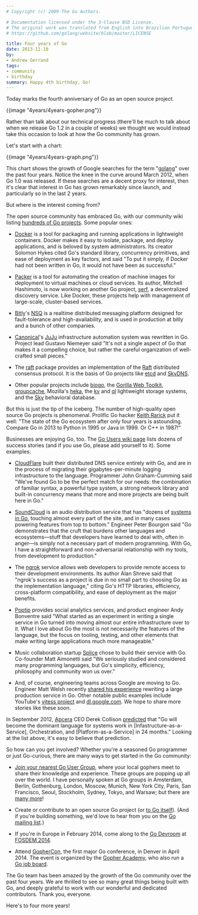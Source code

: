 ```yaml
---
# Copyright (c) 2009 The Go Authors.

# Documentation licensed under the 3-Clause BSD License.
# The original work was translated from English into Brazilian Portuguese.
# https://github.com/golang/website/blob/master/LICENSE

title: Four years of Go
date: 2013-11-10
by:
- Andrew Gerrand
tags:
- community
- birthday
summary: Happy 4th birthday, Go!
---
```



Today marks the fourth anniversary of Go as an open source project.

{{image "4years/4years-gopher.png"}}

Rather than talk about our technical progress (there'll be much to talk about
when we release Go 1.2 in a couple of weeks) we thought we would instead take
this occasion to look at how the Go community has grown.

Let's start with a chart:

{{image "4years/4years-graph.png"}}

This chart shows the growth of Google searches for the term
"[golang](http://www.google.com/trends/explore?hl=en-US#q=golang&date=10/2009+50m&cmpt=q)"
over the past four years.
Notice the knee in the curve around March 2012, when Go 1.0 was released.
If these searches are a decent proxy for interest, then it's clear that
interest in Go has grown remarkably since launch, and particularly so in the
last 2 years.

But where is the interest coming from?

The open source community has embraced Go,
with our community wiki listing [hundreds of Go projects](/wiki/Projects). Some popular ones:

  - [Docker](http://docker.io) is a tool for packaging and running applications
    in lightweight containers.
    Docker makes it easy to isolate, package,
    and deploy applications, and is beloved by system administrators.
    Its creator Solomon Hykes cited Go's standard library,
    concurrency primitives, and ease of deployment as key factors,
    and said "To put it simply, if Docker had not been written in Go,
    it would not have been as successful."

  - [Packer](http://packer.io) is a tool for automating the creation of
    machine images for deployment to virtual machines or cloud services.
    Its author, Mitchell Hashimoto, is now working on another Go project,
    [serf](http://www.serfdom.io/), a decentralized discovery service.
    Like Docker, these projects help with management of large-scale,
    cluster-based services.

  - [Bitly](http://bit.ly)'s [NSQ](http://bitly.github.io/nsq/) is a realtime
    distributed messaging platform designed for fault-tolerance and high-availability,
    and is used in production at bitly and a bunch of other companies.

  - [Canonical](http://canonical.com/)'s [JuJu](https://juju.ubuntu.com/)
    infrastructure automation system was rewritten in Go.
    Project lead Gustavo Niemeyer said "It's not a single aspect of Go that
    makes it a compelling choice,
    but rather the careful organization of well-crafted small pieces."

  - The [raft](https://github.com/goraft/raft) package provides an implementation
    of the [Raft](https://ramcloud.stanford.edu/wiki/download/attachments/11370504/raft.pdf)
    distributed consensus protocol.
    It is the basis of Go projects like [etcd](https://github.com/coreos/etcd)
    and [SkyDNS](https://github.com/skynetservices/skydns).

  - Other popular projects include [biogo](https://github.com/biogo/biogo),
    the [Gorilla Web Toolkit](http://www.gorillatoolkit.org/),
    [groupcache](https://github.com/golang/groupcache),
    Mozilla's [heka](https://github.com/mozilla-services/heka),
    the [kv](https://github.com/cznic/kv) and [ql](https://github.com/cznic/ql)
    lightweight storage systems,
    and the [Sky](http://skydb.io/) behavioral database.

But this is just the tip of the iceberg. The number of high-quality open
source Go projects is phenomenal.
Prolific Go hacker [Keith Rarick](http://xph.us/software/) put it well:
"The state of the Go ecosystem after only four years is astounding.
Compare Go in 2013 to Python in 1995 or Java in 1999. Or C++ in 1987!"

Businesses are enjoying Go, too. The [Go Users wiki page](/wiki/GoUsers)
lists dozens of success stories (and if you use Go,
please add yourself to it). Some examples:

  - [CloudFlare](https://blog.cloudflare.com/go-at-cloudflare) built their
    distributed DNS service entirely with Go,
    and are in the process of migrating their gigabytes-per-minute logging infrastructure to the language.
    Programmer John Graham-Cumming said "We've found Go to be the perfect match for our needs:
    the combination of familiar syntax, a powerful type system,
    a strong network library and built-in concurrency means that more and more
    projects are being built here in Go."

  - [SoundCloud](http://soundcloud.com) is an audio distribution service
    that has "dozens of [systems in Go](http://backstage.soundcloud.com/2012/07/go-at-soundcloud/),
    touching almost every part of the site, and in many cases powering features
    from top to bottom." Engineer Peter Bourgon said "Go demonstrates that the
    cruft that burdens other languages and ecosystems—stuff that developers
    have learned to deal with,
    often in anger—is simply not a necessary part of modern programming.
    With Go, I have a straightforward and non-adversarial relationship with my tools,
    from development to production."

  - The [ngrok](https://ngrok.com/) service allows web developers to provide
    remote access to their development environments.
    Its author Alan Shreve said that "ngrok's success as a project is due in
    no small part to choosing Go as the implementation language," citing Go's HTTP libraries,
    efficiency, cross-platform compatibility,
    and ease of deployment as the major benefits.

  - [Poptip](http://poptip.com) provides social analytics services,
    and product engineer Andy Bonventre said "What started as an experiment
    in writing a single service in Go turned into moving almost our entire infrastructure over to it.
    What I love about Go the most is not necessarily the features of the language,
    but the focus on tooling, testing, and other elements that make writing
    large applications much more manageable."

  - Music collaboration startup [Splice](http://splice.com) chose to build
    their service with Go.
    Co-founder Matt Aimonetti said "We seriously studied and considered many
    programming languages,
    but Go's simplicity, efficiency, philosophy and community won us over."

  - And, of course, engineering teams across Google are moving to Go.
    Engineer Matt Welsh recently [shared his experience](http://matt-welsh.blogspot.com.au/2013/08/rewriting-large-production-system-in-go.html)
    rewriting a large production service in Go.
    Other notable public examples include YouTube's [vitess project](https://github.com/youtube/vitess)
    and [dl.google.com](/talks/2013/oscon-dl.slide).
    We hope to share more stories like these soon.

In September 2012, [Apcera](http://apcera.com/) CEO Derek Collison [predicted](https://twitter.com/derekcollison/status/245522124666716160)
that "Go will become the dominant language for systems work in [Infastructure-as-a-Service],
Orchestration, and [Platform-as-a-Service] in 24 months." Looking at the list above,
it's easy to believe that prediction.

So how can you get involved? Whether you're a seasoned Go programmer or just Go-curious,
there are many ways to get started in the Go community:

  - [Join your nearest Go User Group](/blog/getthee-to-go-meetup),
    where your local gophers meet to share their knowledge and experience.
    These groups are popping up all over the world.
    I have personally spoken at Go groups in Amsterdam,
    Berlin, Gothenburg, London, Moscow, Munich,
    New York City, Paris, San Francisco, Seoul,
    Stockholm, Sydney, Tokyo, and Warsaw;
    but there are [many more](/wiki/GoUserGroups)!

  - Create or contribute to an open source Go project (or [to Go itself](/doc/contribute.html)).
    (And if you're building something, we'd love to hear from you on the [Go mailing list](http://groups.google.com/group/golang-nuts).)

  - If you're in Europe in February 2014, come along to the [Go Devroom](https://code.google.com/p/go-wiki/wiki/Fosdem2014)
    at [FOSDEM 2014](https://fosdem.org/2014/).

  - Attend [GopherCon](http://gophercon.com),
    the first major Go conference, in Denver in April 2014.
    The event is organized by the [Gopher Academy](http://www.gopheracademy.com),
    who also run a [Go job board](http://www.gopheracademy.com/jobs).

The Go team has been amazed by the growth of the Go community over the past
four years. We are thrilled to see so many great things being built with Go,
and deeply grateful to work with our wonderful and dedicated contributors.
Thank you, everyone.

Here's to four more years!
